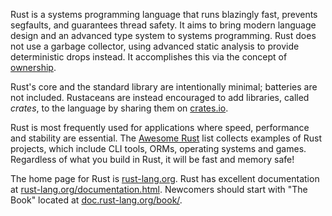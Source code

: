 Rust is a systems programming language that runs blazingly fast, prevents segfaults, and guarantees thread safety.
It aims to bring modern language design and an advanced type system to systems programming.
Rust does not use a garbage collector, using advanced static analysis to provide deterministic drops instead.
It accomplishes this via the concept of [ownership](https://doc.rust-lang.org/book/ch04-00-understanding-ownership.html).

Rust's core and the standard library are intentionally minimal; batteries are not included.
Rustaceans are instead encouraged to add libraries, called _crates_, to the language by sharing them on [crates.io](https://crates.io/).

Rust is most frequently used for applications where speed, performance and stability are essential.
The [Awesome Rust](https://github.com/kud1ing/awesome-rust) list collects examples of Rust projects, which include CLI tools, ORMs, operating systems and games.
Regardless of what you build in Rust, it will be fast and memory safe!

The home page for Rust is [rust-lang.org](https://www.rust-lang.org/).
Rust has excellent documentation at [rust-lang.org/documentation.html](https://www.rust-lang.org/documentation.html).
Newcomers should start with "The Book" located at [doc.rust-lang.org/book/](https://doc.rust-lang.org/book/).
